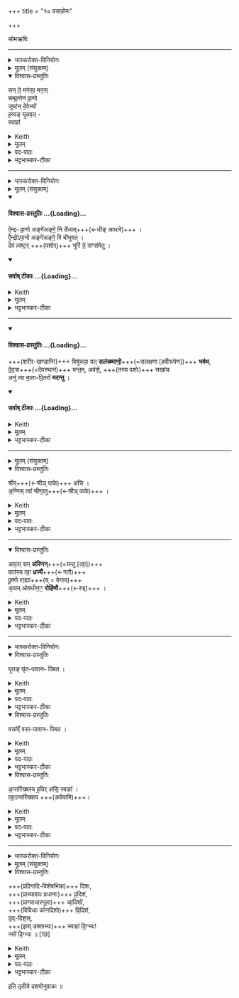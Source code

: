 +++
title = "१० वसाहोमः"

+++

 सोमऋषिः


_______
<details><summary>भास्करोक्त-विनियोगः</summary>

1पृषदाज्येन हृदयम् अभिघारयति - सन्ते मनसेति ॥ 
</details>
<details><summary>मूलम् (संयुक्तम्)</summary>

सन्ते॒ मन॑सा॒ मन॒स्सम्प्रा॒णेन॑ प्रा॒णो जुष्ट॑न्दे॒वेभ्यो॑ ह॒व्यङ्घृ॒तव॒त् स्वाहा᳚ 
</details>
<details open><summary>विश्वास-प्रस्तुतिः</summary>

सन् ते॒ मन॑सा॒ मन॒स्  
सम्प्रा॒णेन॑ प्रा॒णो  
जुष्ट॑न् दे॒वेभ्यो॑  
ह॒व्यङ् घृ॒तव॒त् -  
स्वाहा᳚
</details>
<details><summary>Keith</summary>

Let thy mind with the mind,  
let thy breath with the breath (of the gods be united)  
Be this offering rich in ghee pleasing to the gods;  
hail!
</details>
<details><summary>मूलम्</summary>

सन्ते॒ मन॑सा॒ मन॒स्सम्प्रा॒णेन॑ प्रा॒णो जुष्ट॑न्दे॒वेभ्यो॑ ह॒व्यङ्घृ॒तव॒त् स्वाहा᳚
</details>

<details><summary>पद-पाठः</summary>

समिति॑ । ते॒ । मन॑सा । मनः॑ । समिति॑ । प्रा॒णेनेति॑ प्र-अ॒नेन॑ । प्रा॒ण इति॑ प्र-अ॒नः । जुष्ट᳚म् । दे॒वेभ्यः॑ । ह॒व्यम् । घृ॒तव॒दिति॑ घृ॒त-व॒त्॒ । स्वाहा᳚ । 
</details>

<details><summary>भट्टभास्कर-टीका</summary>

1पृषदाज्येन हृदयम् अभिघारयति - सन्ते मनसेति ॥ हे हृदय ते तव मनसा मनस्स्थानीयेन मननीयेन वानेन पृषदाज्येन देवानां मनस्सङ्गतमस्तु, तथा देवानामिदं स्पृहणीयमस्तु यथा तेषां मनो न जहातीति । समित्युपसर्गश्रुतेर्योग्यं क्रियापदमध्याह्रियते ।  

किञ्च - त्वदीयेन प्राणेन प्राणस्थानीयेन प्राणसाधनेन वानेन पृषदाज्येन देवानां प्राणस्सङ्गतोस्तु । प्राणशब्दस्थाथादिस्वरेणान्तोदात्तः । एतादृशेन देवानां प्रियतमेन पृषदाज्येन त्वामभिघारयामीति भावः ।  

त्वं च तादृशेनानेनाभिघारितं देवानां जुष्टं प्रियतमं भविष्यसि । 'षष्ठ्यर्थे चतुर्थी वक्तव्या' इति चतुर्थी । 'नित्यं मन्त्रे' इति जुष्टशब्द आद्युदात्तः ।  

किञ्च - हव्यं घृतवत् अनेन पृषदाज्येन तवत्कृतं हवनार्हं च भविष्यसि । 'छन्दसि च' इति हवशब्दाद्यः । यद्वा - 'अचो यत्' इति यत्, तदा उञ्छादिर्द्रष्टव्यः ।  

स्वाहा इत्थं त्वामभिघारयामीति स्वैव प्रजापतेर्वागाह । यद्वा - इर्दृशं त्वं स्वाहाकार्यं च भविष्यसीति । 'प्राणापानौ वा एतौ पशूनां यत्पृषदाज्यं पशोः खलु वा आलब्धस्य हृदयमात्माभिसमेति' इत्यादि ब्राह्मणम् ॥
</details>

_______
<details><summary>भास्करोक्त-विनियोगः</summary>

2पशोर् अवदानानि सम्मृशति - ऐन्द्रः प्राण इत्यनुष्टुभा षट्पदया ॥
</details>
<details><summary>मूलम् (संयुक्तम्)</summary>

ऐ॒न्द्रᳶप्रा॒णो अङ्गे॑अङ्गे॒ नि दे᳚ध्यदै॒न्द्रो॑ऽपा॒नो अङ्गे॑अङ्गे॒ वि बो॑भुव॒द्देव॑ त्वष्ट॒र्भूरि॑ ते॒ सꣳस॑मेतु॒ विषु॑रूपा॒ यत् सल॑ख्ष्माणो॒ भव॑थ देव॒त्रा यन्त॒मव॑से॒ सखा॒योऽनु॑ त्वा मा॒ता पि॒तरो॑ मदन्तु॒ 
</details>
<div class="js_include" newlevelforh1="4" title="विश्वास-प्रस्तुतिः" unfilled url="/vedAH_yajuH/taittirIyam/sArasvata-vibhAgaH/saMhitA/Rk/vishvAsa-prastutiH/1/3_agniShToma-pashv-Adi/10_vasAhomaH/02_aindrapH_prANo.md">
<details open><summary><h4>विश्वास-प्रस्तुतिः ...{Loading}...</h4></summary>

ऐ॒न्द्रᳶ प्रा॒णो अङ्गे॑अङ्गे॒ नि दे᳚ध्यत्+++(←धीङ् आधारे)+++ ।  
एै॒न्द्रो॑ऽपा॒नो अङ्गे॑अङ्गे॒ वि बो॑भुवत् ।  
देव॑ त्वष्ट॒र् +++(पशोर्)+++ भूरि॑ ते॒ सꣳस॑मेतु ।
</details>
</div>
<div class="js_include" newlevelforh1="4" title="सर्वाष् टीकाः" unfilled url="/vedAH_yajuH/taittirIyam/sArasvata-vibhAgaH/saMhitA/Rk/sarvASh_TIkAH/1/3_agniShToma-pashv-Adi/10_vasAhomaH/02_aindrapH_prANo.md">
<details open><summary><h4>सर्वाष् टीकाः ...{Loading}...</h4></summary>
<details><summary>Keith</summary>

May Indra's expiration be set in every limb;  
May Indra's inspiration be in every limb.
O god Tvastr, let mind be united for thee,
</details>
<details><summary>मूलम्</summary>

ऐ॒न्द्रᳶ प्रा॒णो अङ्गे॑अङ्गे॒ नि दे᳚ध्यत् ।  
एै॒न्द्रो॑ऽपा॒नो अङ्गे॑अङ्गे॒ वि बो॑भुवत् ।  
देव॑ त्वष्ट॒र् भूरि॑ ते॒ सꣳस॑मेतु +++(एकीकरणाय)+++ ।
</details>
<details><summary>भट्टभास्कर-टीका</summary>

2पशोरवदानानि सम्मृशति - ऐन्द्रः प्राण इत्यनुष्टुभा षट्पदया ॥  
इन्द्र इश्वरः शारीर आत्मा तस्यायम् **ऐन्द्रः प्राणः** । 'ऐन्द्रः खलु वै देवतया' इति ब्राह्मणम् । सः अस्य पशोरङ्गेअङ्गे सर्वेष्ववयवेषु **निदेध्यत्** नियमेनात्यर्थं ध्रियतां तिष्ठत्वित्यर्थः, ऐन्द्रत्वादेव । धीङ् आधारे, यङ्लुगान्ताल्लेट्, 'लेटोऽडाटौ' इत्यडागमः, 'नाभ्यस्तस्याचि पिति सार्वधातुके' इति गुणाभावः अलघूपधस्यापि बहुळवचनात् । यद्वा - लटश्शत्रादेशः । आस्त्विति शेषः । यद्वा - विकरणव्यत्ययेन शः, ऐरनेकाचः' इति यणादेशः, 'इतश्च लोपः' । प्राणशब्द उक्तस्वरः । अङ्ग इत्यादौ च' इति सांहितायां प्रकृतिभावः, आम्रेडितस्य 'अनुदात्तं च' इत्यनुदात्तत्वम् । 'घ्नन्ति वा एतत्पशुं यत्संज्ञपयन्ति' इत्यादि ब्राह्मणम् ।

अपानः अधोवृत्तिर्वायुः । सोप्यैन्द्रः; 'ऐन्द्रोऽपानः' इति च ब्राह्मणम् । सः अङ्गेअङ्गे अस्य पशोर्विबोभुवत् अत्यर्थं विभवतु तिष्ठत्विति यावत् । भवतेर्यङ्लुगन्ताल्लेडादि सर्वं पूर्ववत्, 'भूसुवोस्तिङि' इति हि [तीह?] यङ्लुगन्ते नास्ति [प्यस्ति?] । पूर्ववदपानशब्दोपि थाथादिस्वरेणान्तोदात्तः ।  
एवं प्राणापानवत्त्वं पशोस्संपाद्यते । तेन सर्वेपि पशवः प्राणापानवन्तः कृता भवन्ति । 'प्राणापानावेव पशुषु दधाति' इति ब्राह्मणम् ।

हे **देव त्वष्टः** । पादादित्वात्प्रथमं न निहन्यते । 'नामन्त्रिते समानाधिकरणे' इति तस्याविद्यमानत्वनिषेधाद्द्वितीयं निहन्यत एव । **भूरि** सर्वं **संसमेतु** सङ्गच्छताम् । **ते** त्वत्तः त्वत्-प्रसादाद् इति यावत् । 

'त्वाष्ट्रा हि देवतया पशवः' इति ब्राह्मणम् ।  
एतद् उक्तं भवति, यद् विकर्तने पश्वङ्गं विच्छिन्नम् अवशिष्टं तत्सर्वं त्वया आर्द्रतया एकीकार्यम् इति । एवं हि कृत्स्नेन पशुना यागः कृतो भवति । 'प्रसमुपोदः पादपूरणे' इति समो द्विर्वचनम् । 'अनुदात्तं च' इति द्वितीयस्यानुदात्तत्वम् ।
</details>
</details>
</div>




________

<div class="js_include" newlevelforh1="4" title="विश्वास-प्रस्तुतिः" unfilled url="/vedAH_yajuH/taittirIyam/sArasvata-vibhAgaH/saMhitA/Rk/vishvAsa-prastutiH/1/3_agniShToma-pashv-Adi/10_vasAhomaH/03_viShurUpA_yat.md">
<details open><summary><h4>विश्वास-प्रस्तुतिः ...{Loading}...</h4></summary>

+++(शरीर-खण्डानि!)+++ विषु॑रूपा॒ यत् **सल॑ख्ष्माणो॒**+++(=सलक्षणा [हवीरूपेण])+++ **भव॑थ**,  
दे॒व॒त्रा+++(=देवस्थानं)+++ यन्त॒म्, अव॑से॒, +++(तस्य पशोः)+++ सखा॑यः   
अनु॑ त्वा मा॒ता-पि॒तरो॑ **मदन्तु** ।
</details>
</div>
<div class="js_include" newlevelforh1="4" title="सर्वाष् टीकाः" unfilled url="/vedAH_yajuH/taittirIyam/sArasvata-vibhAgaH/saMhitA/Rk/sarvASh_TIkAH/1/3_agniShToma-pashv-Adi/10_vasAhomaH/03_viShurUpA_yat.md">
<details open><summary><h4>सर्वाष् टीकाः ...{Loading}...</h4></summary>
<details><summary>Keith</summary>

When ye that are various become of one form;  
Over thee as thou goest among the gods for help let thy comrades  
And thy father and mother rejoice.
</details>
<details><summary>मूलम्</summary>

विषु॑रूपा॒ यत् सल॑ख्ष्माणो॒ भव॑थ   
दे॒व॒त्रा यन्त॒मव॑से॒ सखा॑यः  
अनु॑त्वा मा॒तापि॒तरो॑ मदन्तु ।
</details>
<details><summary>भट्टभास्कर-टीका</summary>

किञ्च - हे पशो! सर्वेपि यूयं **विषुरूपा** नानारूपा अतुल्यस्वरूपा अपि सन्त इदानीं **सलक्ष्माणः** समानलक्षणा हवी-रूपेण वा ऽवदान-रूपेण वा देवान् गच्छन्तस् तुल्यस्वरूपा **यद्** यस्माद् **भवथ** । तव खलु हविष्ट्वापत्तौ सर्वेपि युष्मत्-सम्बन्धिनः पशवो जात्य्-अभेदात् हविस्-स्वरूपास् सम्पद्यन्ते । 

'समानस्य छन्दसि' इति सभावः । यद्वा - सह लक्ष्मणा वर्तन्त इति **सलक्ष्माणस्** सल्लक्षणोपेताः हविष्ट्वापत्त्या सर्वेपि यूयं **भवथ** । 'वोपसर्जनस्य' इति सहस्य सभावः, 'अदुपदेशात्'इति लसार्वधातुकानुदात्तत्वम् ।  
'विषुरूपा ह्येते सन्तस्सलक्ष्माणः एतार्हि भवन्ति' `इति ब्राह्मणम् ।

तस्माद् **देवत्रा यन्तं** देवान् गच्छन्तम् ।  
'देवमनुष्यपुरुष' इति त्राप्रत्ययः ।  

**सखायस्** समान-ख्याना बन्धवः ।  
'समाने ख्यस्सचोदात्तः' इतीञ्प्रत्ययः ।

ते च मातरश्च पितरश्च त्वाम् **अनुमदन्तु** अनुमन्यन्ताम् - अनुमोदन्ताम् इति यावत् । अहो! अयम् अस्मत्-सम्बन्धी पशुर् हवी-रूपम् आपन्नो देवांस् तर्पयितुं याति, ततस् स्वयम् अपि देवो भविता, ततो वयम् अपि देवीभूय तेन सह स्वर्गे मोदितास्महे, ततस् सर्वं कुलम् अनुगृहीतं भविष्यतीति । 

तदेवाह - **अवसे** रक्षणाय तव चात्मनश् च । तृप्त्यर्थं वा, अवतिर्हि तृप्तौ च पठ्यते । तस्मादसुन् । 'अनुमतमेवैनं मात्रा पित्रा सुवर्गं लोकं गमयति' ` इति च ब्राह्मणम् । मदि हर्षे दैवादिकः विकरणव्यत्ययेन शप् ॥
</details>

</details>
</div>

_______


<details><summary>मूलम् (संयुक्तम्)</summary>

श्रीर॑स्य॒ग्निस्त्वा᳚ श्रीणा॒त्वाप॒स्सम॑रिणम् वात॑स्य [18]त्वा॒ ध्रज्यै॑ पू॒ष्णो रꣵह्या॑ अ॒पामोष॑धीना॒ꣳ॒ रोहि॑ष्यै।
</details>

<details open><summary>विश्वास-प्रस्तुतिः</summary>

श्रीर्+++(←श्रीञ् पाके)+++ अ॑सि ।  
अ॒ग्निस् त्वा᳚ श्रीणा॒तु+++(←श्रीञ् पाके)+++ ।
</details>
<details><summary>Keith</summary>

Thou art fortune (śri).  
Let Agni cook (śrinatu) thee.
</details>
<details><summary>मूलम्</summary>

श्रीर॑सि ।  
अ॒ग्निस्त्वा᳚ श्रीणा॒तु ।
</details>

<details><summary>पद-पाठः</summary>

 
श्रीः । अ॒सि॒ । 
अ॒ग्निः । त्वा॒ । श्री॒णा॒तु॒ । 
</details>

<details><summary>भट्टभास्कर-टीका</summary>

3पार्श्वेन होमार्थां वसां प्रयौति आलोडयति - श्रीरसीति ॥  
**श्रीः** श्रपणीया पचनीयासि हे वसे । पक्वं हि हूयते । आलोडनजन्मा विशेषः पाकः । **श्रीञ्** पाके, क्रैयादिकः तस्मात् सम्पदादिलक्षणः कर्मणि क्विप्। 

यत एवं तस्मात् **अग्निर्** एव स्वयमागत्य **त्वां श्रीणातु** पाकविशेषशालिनीं करोतु यस्सर्वस्य पाकहेतुरिति भावः ।
</details>

________
<details open><summary>विश्वास-प्रस्तुतिः</summary>

आप॒स् सम् **अ॑रिणन्**+++(=यन्तु [त्वा॒])+++  
वात॑स्य त्वा॒ **ध्रज्यै॑**+++(←गतौ)+++  
पू॒ष्णो रꣵह्या॑+++(य् = वेगाय)+++  
अ॒पाम् ओष॑धीना॒ꣳ॒ **रोहि॑ष्यै**+++(←रुह्)+++ ।
</details>
<details><summary>Keith</summary>

The waters are come together  
For the whirl of the wind [1] thee,  
for the rush of Pusan,  
for the growth of the waters, of the plants.
</details>
<details><summary>मूलम्</summary>

आप॒स्सम॑रिणन्  
वात॑स्य त्वा॒ ध्रज्यै॑ पू॒ष्णो रꣵह्या॑ अ॒पामोष॑धीना॒ꣳ॒ रोहि॑ष्यै ।
</details>

<details><summary>पद-पाठः</summary>

आपः॑ । समिति॑ । अ॒रि॒ण॒न् ।   
वात॑स्य । [18]। त्वा॒ । ध्रज्यै᳚ । पू॒ष्णः । रꣴह्यै᳚ । अ॒पाम् । ओष॑धीनाम् । रोहि॑ष्यै । 

</details>

<details><summary>भट्टभास्कर-टीका</summary>

किञ्च – तथा क्रियमाणां त्वां **आपस् समरिणन्** - सञ्गच्छन्तु, त्वा मा मुचन्, मा शोषं गमन् इति ।  
**री** गति-रेषणयोः क्रैयादिकः उदात्तेत् प्वादिः, तस्मात् 'छन्दसि लुङ्लङ्लिटः' इति लङ्, 'प्वादीनां ह्रस्वः' इति ह्रस्वत्वम्, 'श्नाभ्यस्तयोरातः' इत्याकारलोपः ।

अद्भिस्सङ्गतायां मयि के गुणाः? इति चेदाह - वातस्य त्वा **ध्रज्यै** गमनाय । अशुष्कायां हि त्वयि यागनिर्वृत्त्या वातो गच्छति सदागतिर्भवतीत्यर्थः । तस्माद्वातस्य **ध्रज्यै** त्वामापस्समरिणम् इति । ध्रज-घ्रजि गतौ, तस्मात् 'इन् सर्वधातुभ्यः' इतीन्प्रत्ययः ।

किञ्च - पूष्णः आदित्यस्य रंह्यै रंहणाय उदयाय । रहि गतौ, इदित्वान्नुम् पूर्ववदिन्प्रत्ययः, उदात्तनिवृत्तिस्वरेण पूष्णो विभक्तिरुदात्ता ।

किञ्च – अपां चोषधीनां च रसं रोहिष्यै रोहणाय उत्पत्तये । 'प्रयै रोहिष्यै अव्यधिष्यै' इति निपात्यते ।  

तस्माद् वातादिप्रवृत्तये अग्निस् त्वां श्रीणातु  
आपश्च त्वां समरिणन् इति ।   
'ऊडिदम्' इत्यादिना अद्भ्यो विभक्तिरुदात्ता ।  
ओषधिशब्दो दासीभारादित्वाद् आद्युदात्तः ।  
'पार्श्वेन वसाहोमं प्रयौति मध्यं वा एतत्पशूनाम्' इत्यादि ब्राह्मणम् ।   

यद् वा - **श्रीः** श्रयणीया पार्श्वेन मिश्रयितव्यासि ।  
'क्विब्वचि' इत्यादिना श्रयतेः क्विपि दीर्घत्वम् ।  
तस्माद् आहवनीयो ऽग्निस् त्वां **श्रीणातु** सेवतां भक्षयतु । श्रयतेर्व्यत्ययेन श्नाप्रत्ययः, धातोश्च दीर्घत्वम् ।  
**आपश्च समरिणन्** त्वय्य् एकीभवन्तु । मा मुचन्न् इत्य् एवम् अर्थं त्वां मिश्रयामीति शेषः, पुनश्च त्वाशब्दश्रुतेः ।
एवं क्रियमाणे के गुणा लोकस्य? इत्याह - वातस्येत्यादि ॥ सुबोधम् ॥
</details>

_______
<details><summary>भास्करोक्त-विनियोगः</summary>

4वसां जुहोति - घृतमिति ॥
</details>
<details open><summary>विश्वास-प्रस्तुतिः</summary>

घृ॒तङ् घृ॑त-पावानᳶ पिबत ।  
</details>
<details><summary>Keith</summary>

Drink ghee, ye drinkers of ghee; 
</details>
<details><summary>मूलम्</summary>

घृ॒तङ्घृ॑तपावानᳶ पिबत ।  
</details>
<details><summary>पद-पाठः</summary>

घृ॒तम् । घृ॒त॒पा॒वा॒न॒ इति॑ घृत-पा॒वा॒नः॒ । पि॒ब॒त॒ । 
</details>

<details><summary>भट्टभास्कर-टीका</summary>

4वसां जुहोति - घृतमिति ॥ हे घृतपावानो घृतस्य पातारो देवा यूयं घृतं वसागतं पिबत ।  
</details>
<details open><summary>विश्वास-प्रस्तुतिः</summary>

वसा᳚व्ँ वसा-पावानᳶ पिबत ।
</details>
<details><summary>Keith</summary>

drink fat, ye drinkers of fat.
</details>
<details><summary>मूलम्</summary>

वसा᳚व्ँवसापावानᳶ पिबत ।
</details>

<details><summary>पद-पाठः</summary>

वसा᳚म् । व॒सा॒पा॒वा॒न॒ इति॑ वसा-पा॒वा॒नः॒ । पि॒ब॒त॒ । 
</details>

<details><summary>भट्टभास्कर-टीका</summary>

हे वसापावानः वसायाः पातारः, यूयमपि वसां पिबत । पिबतेः 'आतो मनिन्' इत्यादिना वनिप् ।   
</details>
<details open><summary>विश्वास-प्रस्तुतिः</summary>

अ॒न्तरि॑ख्षस्य ह॒विर् अ॑सि॒ स्वाहा᳚ ।  
त्वा॒ऽन्तरि॑ख्षाय +++(अर्पयामि)+++।
</details>
<details><summary>Keith</summary>

Thou art the oblation of the atmosphere.  
Hail! thee to the atmosphere!
</details>
<details><summary>मूलम्</summary>

अ॒न्तरि॑ख्षस्य ह॒विर॑सि॒ स्वाहा᳚ ।  
त्वा॒ऽन्तरि॑ख्षाय ।
</details>

<details><summary>पद-पाठः</summary>

अ॒न्तरि॑ख्षस्य । ह॒विः । अ॒सि॒ । स्वाहा᳚ ।   
त्वा॒ । अ॒न्तरि॑ख्षाय ।  
</details>

<details><summary>भट्टभास्कर-टीका</summary>

हे वसे त्वमन्तरिक्षस्य अन्तरिक्षवासिनो देवगणस्य हविरसि ।  
यस्मादेवं तस्मात् अन्तरिक्षाय त्वां स्वाहाकरोमीति शेषः ॥
</details>

_______
<details><summary>भास्करोक्त-विनियोगः</summary>

5वसाहोमोद्रेकेण दिशो जुहोति दिग्भ्यो जुहोति - दिशः प्रादिश इति ॥
</details>
<details><summary>मूलम् (संयुक्तम्)</summary>

दिशᳶ॑ प्र॒दिश॑ आ॒दिशो॑ वि॒दिश॑ उ॒द्दिश॒स्स्वाहा॑ दि॒ग्भ्यो नमो॑ दि॒ग्भ्यः ॥ [19]
</details>
<details open><summary>विश्वास-प्रस्तुतिः</summary>

+++(प्रदिगादि-विशेषभिन्ना)+++ दिशः,  
+++(प्राच्यादयः प्रधानाः)+++ प्र॒दिश॑,  
+++(प्राण्याधारभूता)+++ आ॒दिशो॑,  
+++(विविधाः कोनदिशो)+++ वि॒दिश॑,  
उ॒द्-दिश॒स्,  
+++(इत्य् उक्ताभ्यः)+++ स्वाहा॑ दि॒ग्भ्यः!  
नमो॑ दि॒ग्भ्यः ॥ [19]
</details>
<details><summary>Keith</summary>

The quarters, the Pradiśes, the Adiśes, the Vidiśes, the Uddiśes.  
Hail to the quarters!  
Homage to the quarters.
</details>
<details><summary>मूलम्</summary>

दिशᳶ॑ प्र॒दिश॑ आ॒दिशो॑ वि॒दिश॑ उ॒द्दिश॒स्स्वाहा॑ दि॒ग्भ्यो नमो॑ दि॒ग्भ्यः ॥ [19]
</details>

<details><summary>पद-पाठः</summary>

दिशः॑ । प्र॒दिश॒ इति॑ प्र-दिशः॑ । आ॒दिश॒ इत्या᳚-दिशः॑ । वि॒दिश॒ इति॑ वि-दिशः॑ । उ॒द्दिश॒ इत्यु॑त्-दिशः॑ । 5N । स्वाहा᳚ । दि॒ग्भ्य इति॑ दिक्-भ्यः । 6O । नमः॑ । दि॒ग्भ्य इति॑ दिक्-भ्यः ॥ [19]
</details>

<details><summary>भट्टभास्कर-टीका</summary>

5वसाहोमोद्रेकेण दिशो जुहोति दिग्भ्यो जुहोति - दिशः प्रादिश इति ॥ 

यद्यप्येकैव नित्या सर्वगता **दिक्**, तथाप्य् उपाधिभेदेन सा भिद्यते, यथा - यत्रादित्य उदेति सा प्राची, यत्रास्तमेति सा प्रतीची, यत्र दृश्यमानो गच्छति सा दक्षिणा, यत्रादृश्यमानो गच्छति सोदीची, अवाग्गता अधरा, उद्गता ऊर्ध्वेत्यादि ।  
तत्र दिक्-शब्देनाविशेषात् सर्वासां ग्रहणम् । 

प्रदिगादयस् तु शब्दा विशेषवचनाः । या इति चाध्याह्नियते ।   

अयमर्थः - प्रदिगादि-विशेषभिन्ना या दिशः ताभ्यो दिग्भ्यस्स्वाहा स्वाहुतोयं वसाशेषोस्तु । नमश्चास्तु ताभ्यो दिग्भ्यः ।

अत्र प्रधानभूताः दिशः प्राच्यादयः प्रदिशः ।

आस्थिता दिशः आदिशः या जन्तुभिर् आस्थीयन्ते । आगता वा अधोदिशो मध्यदिशश् च ।

विगता विविधस्वभावा दिशो विदिशः । ताः पुनर्दक्षिणपूर्वादयः कोणदिशः ।

उद्गता दिश उद्दिशः ऊर्ध्वदिशः । सर्वत्र 'परादिश्छन्दसि बहुलम्' इत्युत्तरपदाद्युदात्तत्वम् ।   

यद् वा - प्राधान्येन दिशन्तीति प्रदिशः आगत्य दिशन्तीत्यादिशः । विविधं दिशन्तीति विदिशः । ऊर्ध्वं दिशन्तीत्युद्दिशः । ऋत्विगादिना दिशेः क्विन्, कृदुत्तरपदप्रकृतिस्वरत्वम् । 

ईदृश्यो या दिशस् ताभ्यस् स्वाहा, नमश्च दिग्भ्य इति । 'सावेकाचः' इति विभक्तेरुदात्तत्वम् । 'दिशो जुहोति दिश एव रसेनानक्ति' `इति ब्राह्मणम् ॥
</details>

इति तृतीये दशमोनुवाकः ॥  
